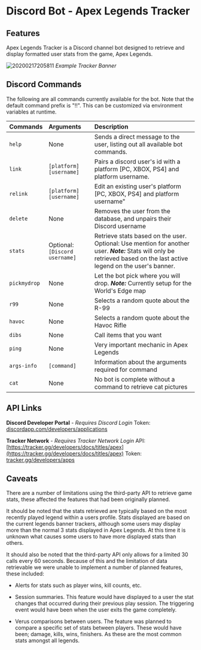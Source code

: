 # Discord Bot - Apex Legends Tracker
## Features
Apex Legends Tracker is a Discord channel bot designed to retrieve and display
formatted user stats from the game, Apex Legends.


![20200217205811](https://user-images.githubusercontent.com/551402/74705392-8f6fcf80-51c8-11ea-9dec-2d21557a7175.png)
*Example Tracker Banner*


## Discord Commands
The following are all commands currently available for the bot. Note that the default command prefix is "!!". This can be customized via environment variables at runtime.

|Commands|Arguments| Description  |
|:----|:----|:---|
|`help`|None|Sends a direct message to the user, listing out all available bot commands.|
|`link`|`[platform] [username]`|Pairs a discord user's id with a platform [PC, XBOX, PS4] and platform username.|
|`relink`|`[platform] [username]`|Edit an existing user's platform [PC, XBOX, PS4] and platform username"|
|`delete`|None|Removes the user from the database, and unpairs their Discord username  |
|`stats`|Optional:`[Discord username]`|Retrieve stats based on the user. Optional: Use mention for another user. ***Note:*** Stats will only be retrieved based on the last active legend on the user's banner.|
|`pickmydrop`|None|Let the bot pick where you will drop. ***Note:*** Currently setup for the World's Edge map|
|`r99`  |None|Selects a random quote about the R-99 |
|`havoc`|None|Selects a random quote about the Havoc Rifle|
|`dibs`|None|Call items that you want|
|`ping`|None|Very important mechanic in Apex Legends|
|`args-info`|`[command]`|Information about the arguments required for command|
|`cat`|None| No bot is complete without a command to retrieve cat pictures|

## API Links
**Discord Developer Portal** - *Requires Discord Login*
Token: [discordapp.com/developers/applications](https://discordapp.com/developers/applications/)

**Tracker Network** - *Requires Tracker Network Login*
API: [https://tracker.gg/developers/docs/titles/apex](https://tracker.gg/developers/docs/titles/apex)
Token: [tracker.gg/developers/apps](https://tracker.gg/developers/apps)

## Caveats
There are a number of limitations using the third-party API to retrieve game stats, these affected the features that had been originally planned. 

It should be noted that the stats retrieved are typically based on the most recently played legend within a users profile. Stats displayed are based on the current legends banner trackers, although some users may display more than the normal 3 stats displayed in Apex Legends.  At this time it is unknown what causes some users to have more displayed stats than others.

It should also be noted that the third-party API only allows for a limited 30 calls every 60 seconds. Because of this and the limitation of data retrievable we were unable to implement a number of planned features, these included:

- Alerts for stats such as player wins, kill counts, etc.

- Session summaries. This feature would have displayed to a user the stat changes that occurred during their previous play session. The triggering event would have been when the user exits the game completely.  

- Verus comparisons between users. The feature was planned to compare a specific set of stats between players. These would have been; damage, kills, wins, finishers. As these are the most common stats amongst all legends.
